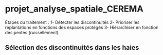 # projet_analyse_spatiale_CEREMA

Etapes du traitement :
1- Détecter les discontinuités
2- Prioriser les replantations en fonctions des espaces protégés
3- Hiérarchiser en fonction des pentes (ruissellement)

## Sélection des discontinuités dans les haies


